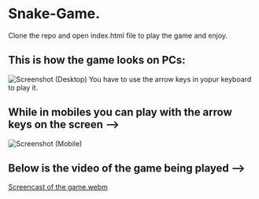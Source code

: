 # Snake-Game.

Clone the repo and open index.html file to play the game and enjoy.

## This is how the game looks on PCs:
![Screenshot (Desktop)](https://user-images.githubusercontent.com/122631496/233264467-ad3a1e1f-7d4b-4901-9e04-ca1f5552c78e.png)
You have to use the arrow keys in yopur keyboard to play it.



## While in mobiles you can play with the arrow keys on the screen -->
![Screenshot (Mobile)](https://user-images.githubusercontent.com/122631496/233264516-51c51720-80cc-42e3-aadc-f466d2c32da3.png)



## Below is the video of the game being played -->

[Screencast of the game.webm](https://user-images.githubusercontent.com/122631496/233264563-4a8b0958-71be-41e6-9fac-42b306d85b6d.webm)
